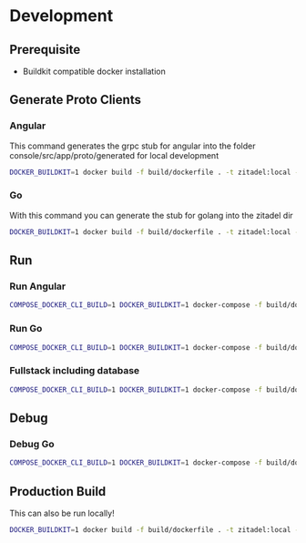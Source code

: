 
# Development

## Prerequisite

- Buildkit compatible docker installation

## Generate Proto Clients

### Angular

This command generates the grpc stub for angular into the folder console/src/app/proto/generated for local development

```Bash
DOCKER_BUILDKIT=1 docker build -f build/dockerfile . -t zitadel:local --target npm-copy -o .
```

### Go

With this command you can generate the stub for golang into the zitadel dir 

```Bash
DOCKER_BUILDKIT=1 docker build -f build/dockerfile . -t zitadel:local --target go-copy -o .
```

## Run

### Run Angular

```Bash
COMPOSE_DOCKER_CLI_BUILD=1 DOCKER_BUILDKIT=1 docker-compose -f build/docker-compose-dev.yml up --build angular
```

### Run Go

```Bash
COMPOSE_DOCKER_CLI_BUILD=1 DOCKER_BUILDKIT=1 docker-compose -f build/docker-compose-dev.yml up --build  go
```

### Fullstack including database

```Bash
COMPOSE_DOCKER_CLI_BUILD=1 DOCKER_BUILDKIT=1 docker-compose -f build/docker-compose-dev.yml up --build
```

## Debug

### Debug Go

```Bash
COMPOSE_DOCKER_CLI_BUILD=1 DOCKER_BUILDKIT=1 docker-compose -f build/docker-compose-debug.yml up --build  go
```

## Production Build

This can also be run locally!

```Bash
DOCKER_BUILDKIT=1 docker build -f build/dockerfile . -t zitadel:local --build-arg ENV=prod
```
